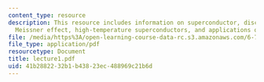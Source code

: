 ```yaml
---
content_type: resource
description: This resource includes information on superconductor, discovery of superconductivity,
  Meissner effect, high-temperature superconductors, and applications of superconductors.
file: /media/https%3A/open-learning-course-data-rc.s3.amazonaws.com/6-763-applied-superconductivity-fall-2005/41b2882232b1b43823ec488969c21b6d_lecture1.pdf
file_type: application/pdf
resourcetype: Document
title: lecture1.pdf
uid: 41b28822-32b1-b438-23ec-488969c21b6d
---
```

